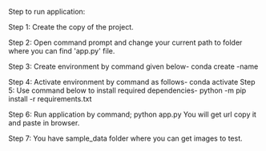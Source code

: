 Step to run application:

Step 1:	Create the copy of the project.

Step 2: Open command prompt and change your current path to folder where you can find 'app.py' file.

Step 3: Create environment by command given below- 
        conda create -name <environment name>
        
Step 4: Activate environment by command as follows- 
        conda activate <environment name>
Step 5: Use command below to install required dependencies- python -m pip install -r requirements.txt
  
Step 6: Run application by command;
        python app.py
        You will get url copy it and paste in browser.
  
Step 7: You have sample_data folder where you can get images to test.
